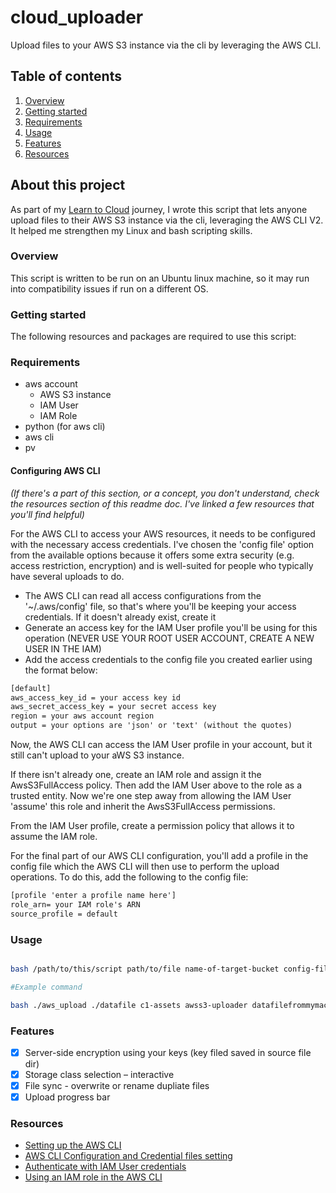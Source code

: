 # cloud_uploader

Upload files to your AWS S3 instance via the cli by leveraging the AWS CLI.  

## Table of contents

1. [Overview](#overview)
2. [Getting started](#getting-started)
3. [Requirements](#requirements)
4. [Usage](#usage)
5. [Features](#features)
6. [Resources](#resources)

## About this project

As part of my [Learn to Cloud](https://learntocloud.guide/phase1/) journey, I wrote this script that lets anyone upload files to their AWS S3 instance via the cli, leveraging the AWS CLI V2. It helped me strengthen my Linux and bash scripting skills.

### Overview

This script is written to be run on an Ubuntu linux machine, so it may run into compatibility issues if run on a different OS.

### Getting started

The following resources and packages are required to use this script:

### Requirements

* aws account
  * AWS S3 instance
  * IAM User
  * IAM Role
* python (for aws cli)
* aws cli
* pv

#### Configuring AWS CLI

*(If there's a part of this section, or a concept, you don't understand, check the resources section of this readme doc. I've linked a few resources that you'll find helpful)*

For the AWS CLI to access your AWS resources, it needs to be configured with the necessary access credentials. I've chosen the 'config file' option from the available options because it offers some extra security (e.g. access restriction, encryption) and is well-suited for people who typically have several uploads to do.

- The AWS CLI can read all access configurations from the '~/.aws/config' file, so that's where you'll be keeping your access credentials. If it doesn't already exist, create it
- Generate an access key for the IAM User profile you'll be using for this operation (NEVER USE YOUR ROOT USER ACCOUNT, CREATE A NEW USER IN THE IAM)
- Add the access credentials to the config file you created earlier using the format below:

```html
[default]
aws_access_key_id = your access key id
aws_secret_access_key = your secret access key
region = your aws account region
output = your options are 'json' or 'text' (without the quotes)

````

Now, the AWS CLI can access the IAM User profile in your account, but it still can't upload to your aWS S3 instance.

If there isn't already one, create an IAM role and assign it the AwsS3FullAccess policy. Then add the IAM User above to the role as a trusted entity. Now we're one step away from allowing the IAM User 'assume' this role and inherit the AwsS3FullAccess permissions.

From the IAM User profile, create a permission policy that allows it to assume the IAM role.

For the final part of our AWS CLI configuration, you'll add a profile in the config file which the AWS CLI will then use to perform the upload operations. To do this, add the following to the config file:

```html
[profile 'enter a profile name here']
role_arn= your IAM role's ARN
source_profile = default

```

### Usage

```bash

bash /path/to/this/script path/to/file name-of-target-bucket config-file-profile-to-use [optional new-filename]

#Example command

bash ./aws_upload ./datafile c1-assets awss3-uploader datafilefrommymachine

```

### Features

* [x] Server-side encryption using your keys (key filed saved in source file dir)
* [x] Storage class selection – interactive
* [x] File sync - overwrite or rename dupliate files
* [x] Upload progress bar

### Resources

* [Setting up the AWS CLI](https://docs.aws.amazon.com/cli/latest/userguide/getting-started-quickstart.html)
* [AWS CLI Configuration and Credential files setting](https://docs.aws.amazon.com/cli/latest/userguide/cli-configure-files.html)
* [Authenticate with IAM User credentials](https://docs.aws.amazon.com/cli/latest/userguide/cli-authentication-user.html)
* [Using an IAM role in the AWS CLI](https://docs.aws.amazon.com/cli/latest/userguide/cli-configure-role.html)
